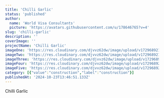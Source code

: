 ```yaml
---
title: 'Chilli Garlic'
status: 'published'
author:
  name: 'World Visa Consultants'
  picture: 'https://avatars.githubusercontent.com/u/178646765?v=4'
slug: 'chilli-garlic'
description: ''
coverImage: ''
projectName: 'Chilli Garlic'
imageOne: 'https://res.cloudinary.com/djvvz62dw/image/upload/v1729689216/greywall/projects/Chilli%20garlic/img3_wstx1g.webp'
imageTwo: 'https://res.cloudinary.com/djvvz62dw/image/upload/v1729689218/greywall/projects/Chilli%20garlic/image5_xwanse.webp'
imageThree: 'https://res.cloudinary.com/djvvz62dw/image/upload/v1729689218/greywall/projects/Chilli%20garlic/image4_bt3yhu.webp'
imageFour: 'https://res.cloudinary.com/djvvz62dw/image/upload/v1729689216/greywall/projects/Chilli%20garlic/img2_dxlvzf.webp'
imageFive: 'https://res.cloudinary.com/djvvz62dw/image/upload/v1729689216/greywall/projects/Chilli%20garlic/img1_ykhzsu.webp'
category: [{"value":"construction","label":"construction"}]
publishedAt: '2024-10-23T13:46:51.133Z'
---
```


Chilli Garlic